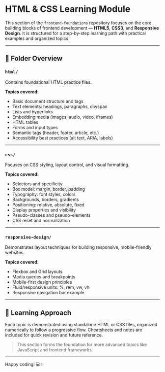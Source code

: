 # HTML & CSS Learning Module

This section of the `frontend-foundations` repository focuses on the core building blocks of frontend development — **HTML5**, **CSS3**, and **Responsive Design**. It is structured for a step-by-step learning path with practical examples and organized topics.

---

## 📁 Folder Overview

### `html/`

Contains foundational HTML practice files.

**Topics covered:**

- Basic document structure and tags
- Text elements: headings, paragraphs, div/span
- Lists and hyperlinks
- Embedding media (images, audio, video, iframes)
- HTML tables
- Forms and input types
- Semantic tags (header, footer, article, etc.)
- Accessibility best practices (alt text, ARIA, labels)

---

### `css/`

Focuses on CSS styling, layout control, and visual formatting.

**Topics covered:**

- Selectors and specificity
- Box model: margin, border, padding
- Typography: font styles, colors
- Backgrounds, borders, gradients
- Positioning: relative, absolute, fixed
- Display properties and visibility
- Pseudo-classes and pseudo-elements
- CSS reset and normalization

---

### `responsive-design/`

Demonstrates layout techniques for building responsive, mobile-friendly websites.

**Topics covered:**

- Flexbox and Grid layouts
- Media queries and breakpoints
- Mobile-first design principles
- Fluid/responsive units: %, rem, vw, vh
- Responsive navigation bar example

---

## 📌 Learning Approach

Each topic is demonstrated using standalone HTML or CSS files, organized numerically to follow a progressive flow. Cheatsheets and notes are included for quick revision and future reference.

> This section forms the foundation for more advanced topics like JavaScript and frontend frameworks.

---

Happy coding! 💻✨
